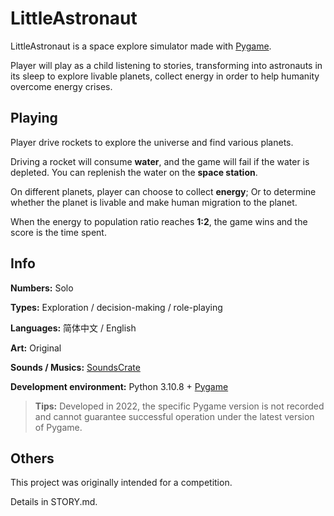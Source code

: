 # LittleAstronaut
LittleAstronaut is a space explore simulator made with [Pygame](https://github.com/pygame/pygame).

Player will play as a child listening to stories, transforming into astronauts in its sleep to explore livable planets, collect energy in order to help humanity overcome energy crises.

## Playing
Player drive rockets to explore the universe and find various planets.

Driving a rocket will consume **water**, and the game will fail if the water is depleted. You can replenish the water on the **space station**.

On different planets, player can choose to collect **energy**; Or to determine whether the planet is livable and make human migration to the planet.

When the energy to population ratio reaches **1:2**, the game wins and the score is the time spent.

## Info
**Numbers:** Solo

**Types:** Exploration / decision-making / role-playing

**Languages:** 简体中文 / English

**Art:** Original

**Sounds / Musics:** [SoundsCrate](https://sfx.productioncrate.com/)

**Development environment:** Python 3.10.8 + [Pygame](https://github.com/pygame/pygame)

> **Tips:** Developed in 2022, the specific Pygame version is not recorded and cannot guarantee successful operation under the latest version of Pygame.

## Others
This project was originally intended for a competition.

Details in STORY.md.
